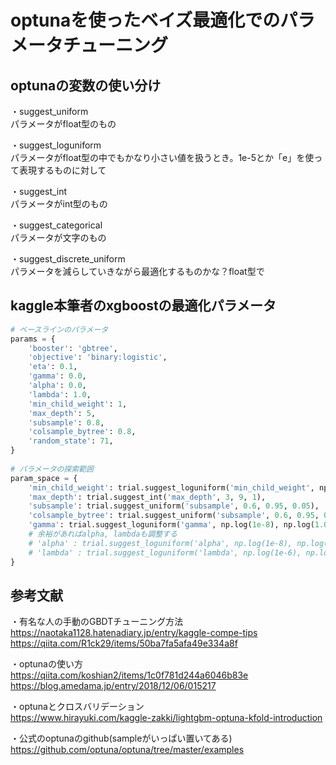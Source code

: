 # optunaを使ったベイズ最適化でのパラメータチューニング  
  
## optunaの変数の使い分け  
・suggest_uniform  
パラメータがfloat型のもの  
  
・suggest_loguniform  
パラメータがfloat型の中でもかなり小さい値を扱うとき。1e-5とか「e」を使って表現するものに対して  
  
・suggest_int  
パラメータがint型のもの  
  
・suggest_categorical  
パラメータが文字のもの  
  
・suggest_discrete_uniform  
パラメータを減らしていきながら最適化するものかな？float型で  


## kaggle本筆者のxgboostの最適化パラメータ  
```python  
# ベースラインのパラメータ  
params = {  
    'booster': 'gbtree',  
    'objective': 'binary:logistic',  
    'eta': 0.1,  
    'gamma': 0.0,  
    'alpha': 0.0,  
    'lambda': 1.0,  
    'min_child_weight': 1,  
    'max_depth': 5,  
    'subsample': 0.8,  
    'colsample_bytree': 0.8,  
    'random_state': 71,  
}  
  
# パラメータの探索範囲  
param_space = {  
    'min_child_weight': trial.suggest_loguniform('min_child_weight', np.log(0.1), np.log(10)),  
    'max_depth': trial.suggest_int('max_depth', 3, 9, 1),  
    'subsample': trial.suggest_uniform('subsample', 0.6, 0.95, 0.05),  
    'colsample_bytree': trial.suggest_uniform('subsample', 0.6, 0.95, 0.05),  
    'gamma': trial.suggest_loguniform('gamma', np.log(1e-8), np.log(1.0)),  
    # 余裕があればalpha, lambdaも調整する  
    # 'alpha' : trial.suggest_loguniform('alpha', np.log(1e-8), np.log(1.0)),  
    # 'lambda' : trial.suggest_loguniform('lambda', np.log(1e-6), np.log(10.0)),  
}  
```
  
## 参考文献  
・有名な人の手動のGBDTチューニング方法  
https://naotaka1128.hatenadiary.jp/entry/kaggle-compe-tips  
https://qiita.com/R1ck29/items/50ba7fa5afa49e334a8f  
  
・optunaの使い方  
https://qiita.com/koshian2/items/1c0f781d244a6046b83e  
https://blog.amedama.jp/entry/2018/12/06/015217  
  
・optunaとクロスバリデーション  
https://www.hirayuki.com/kaggle-zakki/lightgbm-optuna-kfold-introduction  
  
・公式のoptunaのgithub(sampleがいっぱい置いてある)  
https://github.com/optuna/optuna/tree/master/examples  

